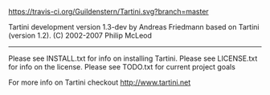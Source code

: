 https://travis-ci.org/Guildenstern/Tartini.svg?branch=master

Tartini development version 1.3-dev by Andreas Friedmann
based on Tartini (version 1.2). (C) 2002-2007  Philip McLeod
*************************************************************

Please see INSTALL.txt for info on installing Tartini.
Please see LICENSE.txt for info on the license.
Please see TODO.txt for current project goals

For more info on Tartini checkout http://www.tartini.net
